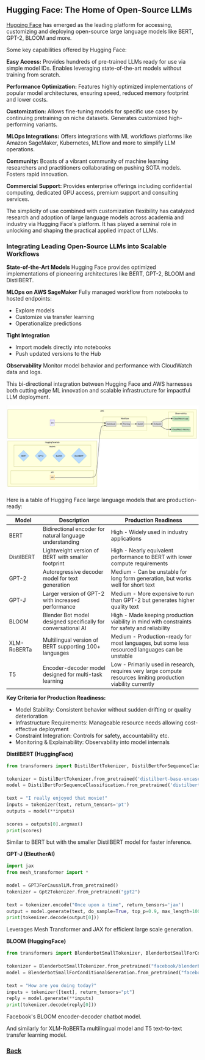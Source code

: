 ## Hugging Face: The Home of Open-Source LLMs

[Hugging Face](https://huggingface.co/) has emerged as the leading platform for accessing, customizing and deploying open-source large language models like BERT, GPT-2, BLOOM and more.

Some key capabilities offered by Hugging Face:

**Easy Access:** Provides hundreds of pre-trained LLMs ready for use via simple model IDs. Enables leveraging state-of-the-art models without training from scratch.

**Performance Optimization:** Features highly optimized implementations of popular model architectures, ensuring speed, reduced memory footprint and lower costs.

**Customization:** Allows fine-tuning models for specific use cases by continuing pretraining on niche datasets. Generates customized high-performing variants.

**MLOps Integrations:** Offers integrations with ML workflows platforms like Amazon SageMaker, Kubernetes, MLflow and more to simplify LLM operations.

**Community:** Boasts of a vibrant community of machine learning researchers and practitioners collaborating on pushing SOTA models. Fosters rapid innovation.

**Commercial Support:** Provides enterprise offerings including confidential computing, dedicated GPU access, premium support and consulting services.

The simplicity of use combined with customization flexibility has catalyzed research and adoption of large language models across academia and industry via Hugging Face's platform. It has played a seminal role in unlocking and shaping the practical applied impact of LLMs.



### Integrating Leading Open-Source LLMs into Scalable Workflows

**State-of-the-Art Models**
Hugging Face provides optimized implementations of pioneering architectures like BERT, GPT-2, BLOOM and DistilBERT.


**MLOps on AWS SageMaker**
Fully managed workflow from notebooks to hosted endpoints:
- Explore models
- Customize via transfer learning
- Operationalize predictions


**Tight Integration**
- Import models directly into notebooks
- Push updated versions to the Hub


**Observability**
Monitor model behavior and performance with CloudWatch data and logs.


This bi-directional integration between Hugging Face and AWS harnesses both cutting edge ML innovation and scalable infrastructure for impactful LLM deployment.

![img_12.png](..%2Fimages%2Fimg_12.png)

Here is a table of Hugging Face large language models that are production-ready:

| Model | Description | Production Readiness |
|-|-|-|
| BERT | Bidirectional encoder for natural language understanding | High - Widely used in industry applications |
| DistilBERT | Lightweight version of BERT with smaller footprint | High - Nearly equivalent performance to BERT with lower compute requirements |
| GPT-2 | Autoregressive decoder model for text generation | Medium - Can be unstable for long form generation, but works well for short text |
| GPT-J | Larger version of GPT-2 with increased performance | Medium - More expensive to run than GPT-2 but generates higher quality text |  
| BLOOM | Blender Bot model designed specifically for conversational AI | High - Made keeping production viability in mind with constraints for safety and reliability |
| XLM-RoBERTa | Multilingual version of BERT supporting 100+ languages | Medium - Production-ready for most languages, but some less resourced languages can be unstable |
| T5 | Encoder-decoder model designed for multi-task learning | Low - Primarily used in research, requires very large compute resources limiting production viability currently |

**Key Criteria for Production Readiness:**

- Model Stability: Consistent behavior without sudden drifting or quality deterioration
- Infrastructure Requirements: Manageable resource needs allowing cost-effective deployment
- Constraint Integration: Controls for safety, accountability etc.
- Monitoring & Explainability: Observability into model internals

**DistilBERT (HuggingFace)**

```python
from transformers import DistilBertTokenizer, DistilBertForSequenceClassification

tokenizer = DistilBertTokenizer.from_pretrained('distilbert-base-uncased')
model = DistilBertForSequenceClassification.from_pretrained('distilbert-base-uncased')

text = "I really enjoyed that movie!"  
inputs = tokenizer(text, return_tensors='pt')
outputs = model(**inputs)  

scores = outputs[0].argmax()
print(scores)
```

Similar to BERT but with the smaller DistilBERT model for faster inference.

**GPT-J (EleutherAI)**

```python
import jax
from mesh_transformer import *

model = GPTJForCausalLM.from_pretrained()
tokenizer = Gpt2Tokenizer.from_pretrained("gpt2")

text = tokenizer.encode("Once upon a time", return_tensors='jax')
output = model.generate(text, do_sample=True, top_p=0.9, max_length=100)
print(tokenizer.decode(output[0]))
```

Leverages Mesh Transformer and JAX for efficient large scale generation.


**BLOOM (HuggingFace)**

```python 
from transformers import BlenderbotSmallTokenizer, BlenderbotSmallForConditionalGeneration

tokenizer = BlenderbotSmallTokenizer.from_pretrained("facebook/blenderbot_small-90M")
model = BlenderbotSmallForConditionalGeneration.from_pretrained("facebook/blenderbot_small-90M")

text = "How are you doing today?"
inputs = tokenizer([text], return_tensors="pt") 
reply = model.generate(**inputs)
print(tokenizer.decode(reply[0]))
```

Facebook's BLOOM encoder-decoder chatbot model.

And similarly for XLM-RoBERTa multilingual model and T5 text-to-text transfer learning model.

### [Back](..%2Freadme.md)